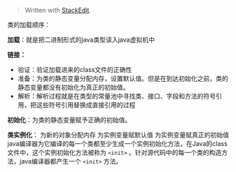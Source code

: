 


> Written with [StackEdit](https://stackedit.io/).

类的加载顺序：

**加载**：就是把二进制形式的java类型读入java虚拟机中

**链接：**

 - 验证：验证加载进来的class文件的正确性
 - 准备：为类的静态变量分配内存，设置默认值。但是在到达初始化之前，类的静态变量都没有初始化为真正的初始值。
 - 解析：解析过程就是在类型的常量池中寻找类、接口、字段和方法的符号引用，把这些符号引用替换成直接引用的过程

**初始化**：为类的静态变量赋予正确的初始值。

**类实例化**：
为新的对象分配内存
为实例变量赋默认值
为实例变量赋真正的初始值
java编译器为它编译的每一个类都至少生成一个实例初始化方法，在Java的class文件中，这个实例初始化方法被称为 `<init>` 。针对源代码中的每一个类的构造方法，java编译器都产生一个 `<init>` 方法。

<!--stackedit_data:
eyJoaXN0b3J5IjpbMTkwMjc3MTgzOSwxNDgxMzg2NDJdfQ==
-->